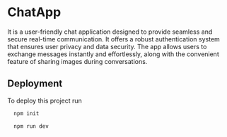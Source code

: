 # ChatApp

It is a user-friendly chat application designed to provide seamless and secure real-time communication. It offers a robust authentication system that ensures user privacy and data security. The app allows users to exchange messages instantly and effortlessly, along with the convenient feature of sharing images during conversations. 


## Deployment

To deploy this project run

```bash
  npm init
```
```bash
  npm run dev
```

